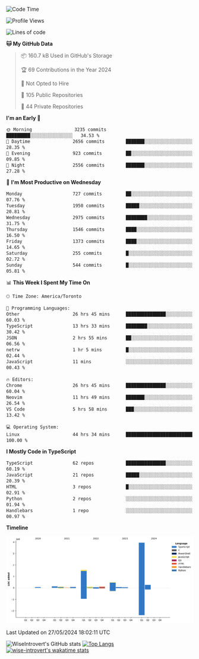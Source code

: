 <!--START_SECTION:waka-->
![Code Time](http://img.shields.io/badge/Code%20Time-1%2C630%20hrs%2032%20mins-blue)

![Profile Views](http://img.shields.io/badge/Profile%20Views-40-blue)

![Lines of code](https://img.shields.io/badge/From%20Hello%20World%20I%27ve%20Written-7.0%20million%20lines%20of%20code-blue)

**🐱 My GitHub Data** 

> 📦 160.7 kB Used in GitHub's Storage 
 > 
> 🏆 69 Contributions in the Year 2024
 > 
> 🚫 Not Opted to Hire
 > 
> 📜 105 Public Repositories 
 > 
> 🔑 44 Private Repositories 
 > 
**I'm an Early 🐤** 

```text
🌞 Morning                3235 commits        █████████░░░░░░░░░░░░░░░░   34.53 % 
🌆 Daytime                2656 commits        ███████░░░░░░░░░░░░░░░░░░   28.35 % 
🌃 Evening                923 commits         ██░░░░░░░░░░░░░░░░░░░░░░░   09.85 % 
🌙 Night                  2556 commits        ███████░░░░░░░░░░░░░░░░░░   27.28 % 
```
📅 **I'm Most Productive on Wednesday** 

```text
Monday                   727 commits         ██░░░░░░░░░░░░░░░░░░░░░░░   07.76 % 
Tuesday                  1950 commits        █████░░░░░░░░░░░░░░░░░░░░   20.81 % 
Wednesday                2975 commits        ████████░░░░░░░░░░░░░░░░░   31.75 % 
Thursday                 1546 commits        ████░░░░░░░░░░░░░░░░░░░░░   16.50 % 
Friday                   1373 commits        ████░░░░░░░░░░░░░░░░░░░░░   14.65 % 
Saturday                 255 commits         █░░░░░░░░░░░░░░░░░░░░░░░░   02.72 % 
Sunday                   544 commits         █░░░░░░░░░░░░░░░░░░░░░░░░   05.81 % 
```


📊 **This Week I Spent My Time On** 

```text
🕑︎ Time Zone: America/Toronto

💬 Programming Languages: 
Other                    26 hrs 45 mins      ███████████████░░░░░░░░░░   60.03 % 
TypeScript               13 hrs 33 mins      ████████░░░░░░░░░░░░░░░░░   30.42 % 
JSON                     2 hrs 55 mins       ██░░░░░░░░░░░░░░░░░░░░░░░   06.56 % 
netrw                    1 hr 5 mins         █░░░░░░░░░░░░░░░░░░░░░░░░   02.44 % 
JavaScript               11 mins             ░░░░░░░░░░░░░░░░░░░░░░░░░   00.43 % 

🔥 Editors: 
Chrome                   26 hrs 45 mins      ███████████████░░░░░░░░░░   60.04 % 
Neovim                   11 hrs 49 mins      ███████░░░░░░░░░░░░░░░░░░   26.54 % 
VS Code                  5 hrs 58 mins       ███░░░░░░░░░░░░░░░░░░░░░░   13.42 % 

💻 Operating System: 
Linux                    44 hrs 34 mins      █████████████████████████   100.00 % 
```

**I Mostly Code in TypeScript** 

```text
TypeScript               62 repos            ███████████████░░░░░░░░░░   60.19 % 
JavaScript               21 repos            █████░░░░░░░░░░░░░░░░░░░░   20.39 % 
HTML                     3 repos             █░░░░░░░░░░░░░░░░░░░░░░░░   02.91 % 
Python                   2 repos             ░░░░░░░░░░░░░░░░░░░░░░░░░   01.94 % 
Handlebars               1 repo              ░░░░░░░░░░░░░░░░░░░░░░░░░   00.97 % 
```



**Timeline**

![Lines of Code chart](https://raw.githubusercontent.com/wise-introvert/wise-introvert/master/assets/bar_graph.png)


 Last Updated on 27/05/2024 18:02:11 UTC
<!--END_SECTION:waka-->

![WiseIntrovert's GitHub stats](https://github-readme-stats.vercel.app/api?username=wise-introvert&count_private=true&show_icons=true)
[![Top Langs](https://github-readme-stats.vercel.app/api/top-langs/?username=wise-introvert&langs_count=10)](https://github.com/anuraghazra/github-readme-stats)
[![wise-introvert's wakatime stats](https://github-readme-stats.vercel.app/api/wakatime?username=wiseintrovert)](https://github.com/anuraghazra/github-readme-stats)

